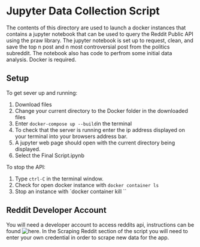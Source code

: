 # Jupyter Data Collection Script
The contents of this directory are used to launch a docker instances that contains a jupyter notebook that can be used to query the Reddit Public API using the praw library. The jupyter notebook is set up to request, clean, and save the top n post and n most controversial post from the politics subreddit. The notebook also has code to perfrom some initial data analysis. Docker is required.

## Setup
To get sever up and running:
1. Download files
2. Change your current directory to the Docker folder in the downloaded files
3. Enter `docker-compose up --build`in the terminal
4. To check that the server is running enter the ip address displayed on your terminal into your browsers address bar. 
5. A jupyter web page should open with the current directory being displayed.
6. Select the Final Script.ipynb
 
 To stop the API:
 1. Type `ctrl-C` in the terminal window. 
 2. Check for open docker instance with `docker container ls`
 3. Stop an instance with `docker container kill <container-name>``

## Reddit Developer Account
You will need a developer account to access reddits api, instructions can be found ![here](https://www.reddit.com/wiki/api). In the Scraping Reddit section of the script you will need to enter your own credential in order to scrape new data for the app. 
